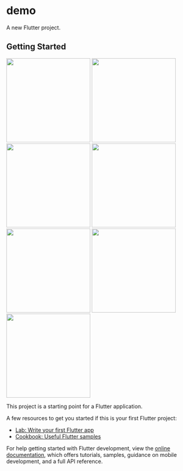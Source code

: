 # demo

A new Flutter project.

## Getting Started
<img align left src="https://github.com/shraddhagaudani/sky_scrapper/assets/122030732/d9003fe9-fe79-4a54-82e3-9c1d394342a4" width ="220px">
<img align left src="https://github.com/shraddhagaudani/sky_scrapper/assets/122030732/6f612825-769f-4e73-80b3-3a594ab672ff" width ="220px">
<img src="https://github.com/shraddhagaudani/sky_scrapper/assets/122030732/0201882e-a1c7-40c1-a78d-f640b9905c23" width ="220px">

<img align left src="https://github.com/shraddhagaudani/sky_scrapper/assets/122030732/a1d4e05d-f998-4dda-88f6-ab2257ea466b" width ="220px">
<img align left src="https://github.com/shraddhagaudani/sky_scrapper/assets/122030732/08c5b940-5f03-4114-9822-7122c8d3dab8" width ="220px">
<img src="https://github.com/shraddhagaudani/sky_scrapper/assets/122030732/6c4e51b5-af04-4c41-9bd4-5b3b47f118be" width ="220px">

<img align left src="https://github.com/shraddhagaudani/sky_scrapper/assets/122030732/5ec0efd5-73df-4657-ba7f-988d65bfed99" width ="220px">




This project is a starting point for a Flutter application.

A few resources to get you started if this is your first Flutter project:

- [Lab: Write your first Flutter app](https://docs.flutter.dev/get-started/codelab)
- [Cookbook: Useful Flutter samples](https://docs.flutter.dev/cookbook)

For help getting started with Flutter development, view the
[online documentation](https://docs.flutter.dev/), which offers tutorials,
samples, guidance on mobile development, and a full API reference.
